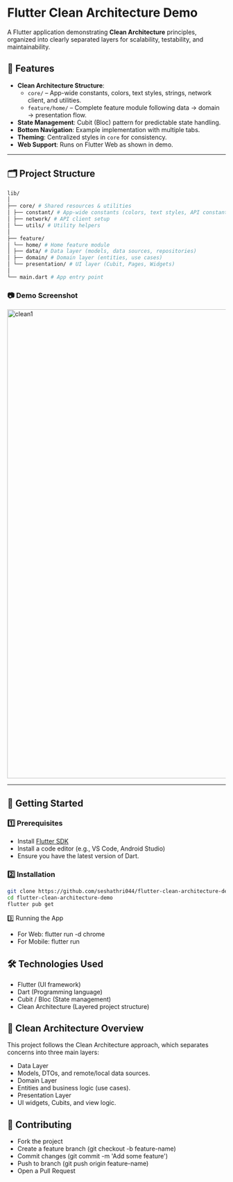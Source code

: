 
# Flutter Clean Architecture Demo

A Flutter application demonstrating **Clean Architecture** principles, organized into clearly separated layers for scalability, testability, and maintainability.

## 📌 Features
- **Clean Architecture Structure**:
  - `core/` – App-wide constants, colors, text styles, strings, network client, and utilities.
  - `feature/home/` – Complete feature module following data → domain → presentation flow.
- **State Management**: Cubit (Bloc) pattern for predictable state handling.
- **Bottom Navigation**: Example implementation with multiple tabs.
- **Theming**: Centralized styles in `core` for consistency.
- **Web Support**: Runs on Flutter Web as shown in demo.

---

## 🗂 Project Structure
```bash
lib/
│
├── core/ # Shared resources & utilities
│ ├── constant/ # App-wide constants (colors, text styles, API constants)
│ ├── network/ # API client setup
│ └── utils/ # Utility helpers
│
├── feature/
│ └── home/ # Home feature module
│ ├── data/ # Data layer (models, data sources, repositories)
│ ├── domain/ # Domain layer (entities, use cases)
│ └── presentation/ # UI layer (Cubit, Pages, Widgets)
│
└── main.dart # App entry point
```

### 📷 Demo Screenshot
<img width="1920" height="1080" alt="clean1" src="https://github.com/user-attachments/assets/0f5f46ae-1947-405e-bdd8-3a0508070233" />

---

## 🚀 Getting Started

### 1️⃣ Prerequisites
- Install [Flutter SDK](https://flutter.dev/docs/get-started/install)
- Install a code editor (e.g., VS Code, Android Studio)
- Ensure you have the latest version of Dart.

### 2️⃣ Installation
```bash
git clone https://github.com/seshathri044/flutter-clean-architecture-demo.git
cd flutter-clean-architecture-demo
flutter pub get
```
3️⃣ Running the App
- For Web:
flutter run -d chrome
- For Mobile:
flutter run

## 🛠 Technologies Used
- Flutter (UI framework)
- Dart (Programming language)
- Cubit / Bloc (State management)
- Clean Architecture (Layered project structure)

## 📖 Clean Architecture Overview
This project follows the Clean Architecture approach, which separates concerns into three main layers:
- Data Layer
- Models, DTOs, and remote/local data sources.
- Domain Layer
- Entities and business logic (use cases).
- Presentation Layer
- UI widgets, Cubits, and view logic.

## 🤝 Contributing
- Fork the project
- Create a feature branch (git checkout -b feature-name)
- Commit changes (git commit -m 'Add some feature')
- Push to branch (git push origin feature-name)
- Open a Pull Request
